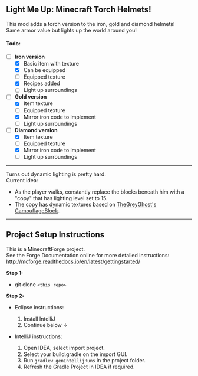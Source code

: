 ## Light Me Up: Minecraft Torch Helmets!
This mod adds a torch version to the iron, gold and diamond helmets!  
Same armor value but lights up the world around you!  

#### Todo: 
- [ ] **Iron version**
  - [x] Basic item with texture
  - [x] Can be equipped  
  - [ ] Equipped texture
  - [x] Recipes added  
  - [ ] Light up surroundings  
- [ ] **Gold version**
  - [x] Item texture
  - [ ] Equipped texture
  - [x] Mirror iron code to implement
  - [ ] Light up surroundings
- [ ] **Diamond version**
  - [x] Item texture
  - [ ] Equipped texture
  - [X] Mirror iron code to implement
  - [ ] Light up surroundings
  
<hr>

Turns out dynamic lighting is pretty hard.  
Current idea:
- As the player walks, constantly replace the blocks beneath him with a "copy" that has lighting level set to 15.
- The copy has dynamic textures based on [TheGreyGhost's CamouflageBlock](https://github.com/TheGreyGhost/MinecraftByExample/tree/1-12-2-final/src/main/java/minecraftbyexample/mbe04_block_dynamic_block_model1).

<hr>

## Project Setup Instructions
This is a MinecraftForge project.  
See the Forge Documentation online for more detailed instructions:
http://mcforge.readthedocs.io/en/latest/gettingstarted/

**Step 1:**
- git clone `<this repo>`

**Step 2:**
- Eclipse instructions:
  1. Install IntelliJ
  2. Continue below ↓

- IntelliJ instructions:
  1. Open IDEA, select import project.
  2. Select your build.gradle on the import GUI.
  3. Run `gradlew genIntellijRuns` in the project folder.
  4. Refresh the Gradle Project in IDEA if required.
